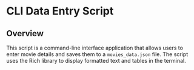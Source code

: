 # CLI Data Entry Script

## Overview
This script is a command-line interface application that allows users to enter movie details and saves them to a `movies_data.json` file. The script uses the Rich library to display formatted text and tables in the terminal.